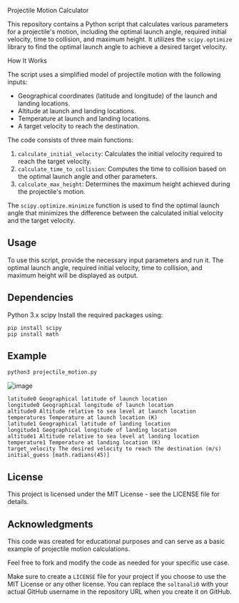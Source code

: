 Projectile Motion Calculator

This repository contains a Python script that calculates various parameters for a projectile's motion, including the optimal launch angle, required initial velocity, time to collision, and maximum height. It utilizes the `scipy.optimize` library to find the optimal launch angle to achieve a desired target velocity.

How It Works

The script uses a simplified model of projectile motion with the following inputs:
- Geographical coordinates (latitude and longitude) of the launch and landing locations.
- Altitude at launch and landing locations.
- Temperature at launch and landing locations.
- A target velocity to reach the destination.

The code consists of three main functions:
1. `calculate_initial_velocity`: Calculates the initial velocity required to reach the target velocity.
2. `calculate_time_to_collision`: Computes the time to collision based on the optimal launch angle and other parameters.
3. `calculate_max_height`: Determines the maximum height achieved during the projectile's motion.

The `scipy.optimize.minimize` function is used to find the optimal launch angle that minimizes the difference between the calculated initial velocity and the target velocity.

## Usage

To use this script, provide the necessary input parameters and run it. The optimal launch angle, required initial velocity, time to collision, and maximum height will be displayed as output.

## Dependencies
Python 3.x
scipy
Install the required packages using:

```python3
pip install scipy
pip install math
```
## Example

```python
python3 projectile_motion.py
```
![image](https://github.com/soltanali0/Univercity/assets/87374678/88c63767-7820-49cd-a3da-5269a0fd3112)

```text
latitude0 Geographical latitude of launch location
longitude0 Geographical longitude of launch location
altitude0 Altitude relative to sea level at launch location
temperatures Temperature at launch location (K) 
latitude1 Geographical latitude of landing location
longitude1 Geographical longitude of landing location
altitude1 Altitude relative to sea level at landing location
temperature1 Temperature at landing location (K)
target_velocity The desired velocity to reach the destination (m/s)
initial_guess [math.radians(45)]
```


## License
This project is licensed under the MIT License - see the LICENSE file for details.

## Acknowledgments

This code was created for educational purposes and can serve as a basic example of projectile motion calculations.

Feel free to fork and modify the code as needed for your specific use case.

Make sure to create a `LICENSE` file for your project if you choose to use the MIT License or any other license. You can replace the `soltanali0` with your actual GitHub username in the repository URL when you create it on GitHub.

